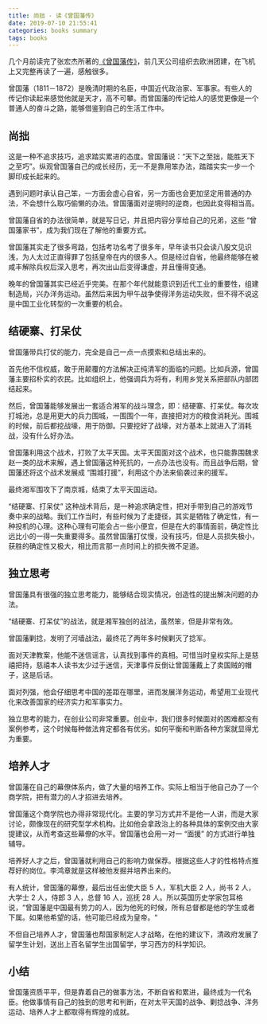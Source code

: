 ```yaml
---
title: 尚拙 - 读《曾国藩传》
date: 2019-07-10 21:55:41
categories: books summary
tags: books
---
```


几个月前读完了张宏杰所著的[《曾国藩传》](https://item.jd.com/12469371.html)，前几天公司组织去欧洲团建，在飞机上又完整再读了一遍，感触很多。

曾国藩（1811－1872）是晚清时期的名臣，中国近代政治家、军事家。有些人的传记你读起来感觉他就是天才，高不可攀。而曾国藩的传记给人的感觉更像是一个普通人的奋斗之路，能够借鉴到自己的生活工作中。

## 尚拙

这是一种不追求技巧，追求踏实累进的态度。曾国藩说：“天下之至拙，能胜天下之至巧”。纵观曾国藩自己的成长经历，无一不是靠用笨办法，踏踏实实一步一个脚印成长起来的。

遇到问题时承认自己笨，一方面会虚心自省，另一方面也会更加坚定用普通的办法，不会想什么取巧偷懒的办法。曾国藩面对逆境时的逆商，也因此变得相当高。

曾国藩自省的办法很简单，就是写日记，并且把内容分享给自己的兄弟，这些 “曾国藩家书”，成为我们现在了解他的重要方式。

曾国藩其实走了很多弯路，包括考功名考了很多年，早年读书只会读八股文见识浅，为人太过正直得罪了包括皇帝在内的很多人。但是经过自省，他最终能够在被咸丰解除兵权后深入思考，再次出山后变得谦虚，并且懂得变通。

晚年的曾国藩其实已经近乎完美。在那个年代就能意识到近代工业的重要性，组建制造局，兴办洋务运动。虽然后来因为甲午战争使得洋务运动失败，但不得不说这是中国工业化转型的一次重要的机会。

## 结硬寨、打呆仗

曾国藩带兵打仗的能力，完全是自己一点一点摸索和总结出来的。

首先他不信权威，敢于用颠覆的方法解决正纯清军的面临的问题。比如兵源，曾国藩主要招朴实的农民。比如组织上，他强调兵为将有，利用乡党关系把部队内部团结起来。

然后，曾国藩能够发展出一套适合湘军的战斗理念，即：结硬寨、打呆仗。每次攻打城池，总是用更大的兵力围城，一围围个一年，直接把对方的粮食消耗光。围城的时候，前后都挖战壕，用于防御。只要挖好了战壕，对方基本上就进入了消耗战，没有什么好办法。

曾国藩利用这个战术，打败了太平天国。太平天国面对这个战术，也只能靠围魏求赵一类的战术来解，遇上曾国藩这种死抗的，一点办法也没有。而且战争后期，曾国藩还将这个战术发展成 “围城打援”，利用这个办法来偷袭过来的援军。

最终湘军围攻下了南京城，结束了太平天国运动。

“结硬寨、打呆仗” 这种战术背后，是一种追求确定性，把对手带到自己的游戏节奏中来的战略。我们工作当时，有些时候为了走捷径，其实是牺牲了确定性，有一种投机的心理。这种心理有可能会占一些小便宜，但是在大的事情面前，确定性比远比小的一得一失重要得多。虽然曾国藩打仗慢，没有技巧，但是人员损失极小，获胜的确定性又极大，相比而言那一点时间上的损失微不足道。

## 独立思考

曾国藩具有很强的独立思考能力，能够结合现实情况，创造性的提出解决问题的办法。

“结硬寨、打呆仗”的战法，就是湘军独创的战法，虽然笨，但是非常有效。

曾国藩剿捻，发明了河墙战法，最终花了两年多时候剿灭了捻军。

面对天津教案，他能不迷信谣言，认真找到事件的真相。可惜当时皇权实际上是慈禧把持，慈禧本人读书太少过于迷信，天津事件反倒让曾国藩戴上了卖国贼的帽子，这是后话。

面对列强，他会仔细思考中国的差距在哪里，进而发展洋务运动，希望用工业现代化来改善国家的经济实力和军事实力。

独立思考的能力，在创业公司非常重要。创业中，我们很多时候面对的困难都没有案例参考，这个时候每种做法肯定都各有优劣。如何平衡和判断各种方案就显得尤为重要。

## 培养人才

曾国藩在自己的幕僚体系内，做了大量的培养工作。实际上相当于他自己办了一个商学院，把有潜力的人才招进去培养。

曾国藩这个商学院也办得非常现代化。主要的学习方式并不是他一人讲，而是大家讨论，颇像现在的研究型学术机构。比如他会拿政治上的各种具体的案例交由大家提建议，从而考查这些幕僚的水平。曾国藩也会用一对一 “面援” 的方式进行单独辅导。

培养好人才之后，曾国藩就利用自己的影响力做保荐。根据这些人才的性格特点推荐好的岗位。李鸿章就是这样被他发掘并培养出来的。

有人统计，曾国藩的幕僚，最后出任出使大臣 5 人，军机大臣 2 人，尚书 2 人，大学士 2 人，侍郎 3 人，总督 16 人，巡抚 28 人。所以英国历史学家包耳格说，“曾国藩是中国最有势力的人，因为他死的时候，所有总督都是他的学生或者下属。如果他希望的话，他可能已经成为皇帝。“ 

不但自己培养人才，曾国藩也帮国家制定人才战略，在他的建议下，清政府发展了留学生计划，送出上百名留学生出国留学，学习西方的科学知识。

## 小结

曾国藩资质平平，但是靠着自己的做事方法，不断自省和累进，最终成为一代名臣。他做事情有自己的独到的思考和判断，在对太平天国的战争、剿捻战争、洋务运动、培养人才上都取得有辉煌的成就。

